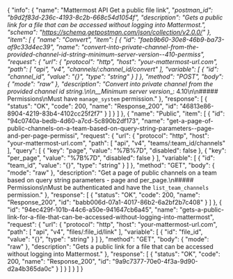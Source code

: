 {
  "info": {
    "name": "Mattermost API Get a public file link",
    "_postman_id": "b9d2f83d-236c-4193-8c2b-668c54d1054f",
    "description": "Gets a public link for a file that can be accessed without logging into Mattermost.",
    "schema": "https://schema.getpostman.com/json/collection/v2.0.0/"
  },
  "item": [
    {
      "name": "Convert",
      "item": [
        {
          "id": "faeb9b60-30e8-46b9-ba73-af9c33d4ec39",
          "name": "convert-into-private-channel-from-the-provided-channel-id-string-minimum-server-version--410-permiss",
          "request": {
            "url": {
              "protocol": "http",
              "host": "your-mattermost-url.com",
              "path": [
                "api",
                "v4",
                "channels/:channel_id/convert"
              ],
              "variable": [
                {
                  "id": "channel_id",
                  "value": "{}",
                  "type": "string"
                }
              ]
            },
            "method": "POST",
            "body": {
              "mode": "raw"
            },
            "description": "Convert into private channel from the provided channel id string.\n\n__Minimum server version__: 4.10\n\n##### Permissions\nMust have `manage_system` permission."
          },
          "response": [
            {
              "status": "OK",
              "code": 200,
              "name": "Response_200",
              "id": "46813e86-8904-4219-83b4-4102cc25f2f7"
            }
          ]
        }
      ]
    },
    {
      "name": "Public",
      "item": [
        {
          "id": "94c0740a-bedb-4d60-a7cd-5c890b2df173",
          "name": "get-a-page-of-public-channels-on-a-team-based-on-query-string-parameters--page-and-per-page-permissi",
          "request": {
            "url": {
              "protocol": "http",
              "host": "your-mattermost-url.com",
              "path": [
                "api",
                "v4",
                "teams/:team_id/channels"
              ],
              "query": [
                {
                  "key": "page",
                  "value": "%7B%7D",
                  "disabled": false
                },
                {
                  "key": "per_page",
                  "value": "%7B%7D",
                  "disabled": false
                }
              ],
              "variable": [
                {
                  "id": "team_id",
                  "value": "{}",
                  "type": "string"
                }
              ]
            },
            "method": "GET",
            "body": {
              "mode": "raw"
            },
            "description": "Get a page of public channels on a team based on query string parameters - page and per_page.\n##### Permissions\nMust be authenticated and have the `list_team_channels` permission."
          },
          "response": [
            {
              "status": "OK",
              "code": 200,
              "name": "Response_200",
              "id": "babb006d-07a1-4017-86b2-6a2bf2b7c408"
            }
          ]
        },
        {
          "id": "94ec429f-101b-44c6-a50e-941647cb6a45",
          "name": "gets-a-public-link-for-a-file-that-can-be-accessed-without-logging-into-mattermost",
          "request": {
            "url": {
              "protocol": "http",
              "host": "your-mattermost-url.com",
              "path": [
                "api",
                "v4",
                "files/:file_id/link"
              ],
              "variable": [
                {
                  "id": "file_id",
                  "value": "{}",
                  "type": "string"
                }
              ]
            },
            "method": "GET",
            "body": {
              "mode": "raw"
            },
            "description": "Gets a public link for a file that can be accessed without logging into Mattermost."
          },
          "response": [
            {
              "status": "OK",
              "code": 200,
              "name": "Response_200",
              "id": "9a9c7377-70e0-4f3a-9d90-d2a4b365da0c"
            }
          ]
        }
      ]
    }
  ]
}